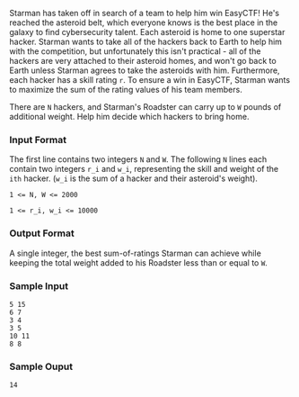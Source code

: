 Starman has taken off in search of a team to help him win EasyCTF! He's reached the asteroid belt, which everyone knows is the best place in the galaxy to find cybersecurity talent. Each asteroid is home to one superstar hacker. Starman wants to take all of the hackers back to Earth to help him with the competition, but unfortunately this isn't practical - all of the hackers are very attached to their asteroid homes, and won't go back to Earth unless Starman agrees to take the asteroids with him. Furthermore, each hacker has a skill rating `r`. To ensure a win in EasyCTF, Starman wants to maximize the sum of the rating values of his team members.

There are `N` hackers, and Starman's Roadster can carry up to `W` pounds of additional weight. Help him decide which hackers to bring home.

### Input Format
The first line contains two integers `N` and `W`. The following `N` lines each contain two integers `r_i` and `w_i`, representing the skill and weight of the `ith` hacker. (`w_i` is the sum of a hacker and their asteroid's weight).

`1 <= N, W <= 2000`

`1 <= r_i, w_i <= 10000`

### Output Format
A single integer, the best sum-of-ratings Starman can achieve while keeping the total weight added to his Roadster less than or equal to `W`.

### Sample Input
```
5 15
6 7
3 4
3 5
10 11
8 8
```

### Sample Ouput
```
14
```